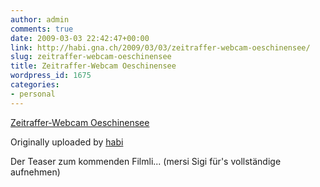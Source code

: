 ```yaml
---
author: admin
comments: true
date: 2009-03-03 22:42:47+00:00
link: http://habi.gna.ch/2009/03/03/zeitraffer-webcam-oeschinensee/
slug: zeitraffer-webcam-oeschinensee
title: Zeitraffer-Webcam Oeschinensee
wordpress_id: 1675
categories:
- personal
---
```


[Zeitraffer-Webcam Oeschinensee](http://www.flickr.com/photos/habi/3326195737/)

Originally uploaded by [habi](http://www.flickr.com/people/habi/)

Der Teaser zum kommenden Filmli... (mersi Sigi für's vollständige aufnehmen)
